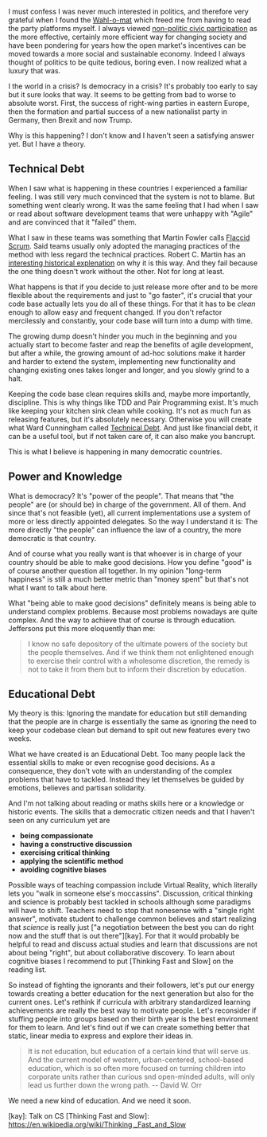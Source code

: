 I must confess I was never much interested in politics, and therefore very grateful when I found the [Wahl-o-mat] which freed me from having to read the party platforms myself. I always viewed [non-politic civic participation][democracy2] as the more effective, certainly more efficient way for changing society and have been pondering for years how the open market's incentives can be moved towards a more social and sustainable economy. Indeed I always thought of politics to be quite tedious, boring even. I now realized what a luxury that was.

I the world in a crisis? Is democracy in a crisis? It's probably too early to say but it sure looks that way. It seems to be getting from bad to worse to absolute worst. First, the success of right-wing parties in eastern Europe, then the formation and partial success of a new nationalist party in Germany, then Brexit and now Trump.

Why is this happening? I don't know and I haven't seen a satisfying answer yet. But I have a theory.

[Wahl-o-mat]: https://www.wahl-o-mat.de
[democracy2]: https://www.opendemocracy.net/ourkingdom/hendrik-wagenaar/is-democracy-in-crisis-no-there's-just-new-type-of-emerging-democracy


## Technical Debt

When I saw what is happening in these countries I experienced a familiar feeling. I was still very much convinced that the system is not to blame. But something went clearly wrong. It was the same feeling that I had when I saw or read about software development teams that were unhappy with "Agile" and are convinced that it "failed" them.

What I saw in these teams was something that Martin Fowler calls [Flaccid Scrum]. Said teams usually only adopted the managing practices of the method with less regard the technical practices. Robert C. Martin has an [interesting historical explenation][bob] on why it is this way. And they fail because the one thing doesn't work without the other. Not for long at least.

What happens is that if you decide to just release more ofter and to be more flexible about the requirements and just to "go faster", it's crucial that your code base actually lets you do all of these things. For that it has to be *clean* enough to allow easy and frequent changed. If you don't refactor mercilessly and constantly, your code base will turn into a dump with time.

The growing dump doesn't hinder you much in the beginning and you actually start to become faster and reap the benefits of agile development, but after a while, the growing amount of ad-hoc solutions make it harder and harder to extend the system, implementing new functionality and changing existing ones takes longer and longer, and you slowly grind to a halt.

Keeping the code base clean requires skills and, maybe more importantly, discipline. This is why things like TDD and Pair Programming exist. It's much like keeping your kitchen sink clean while cooking. It's not as much fun as releasing features, but it's absolutely necessary. Otherwise you will create what Ward Cunningham called [Technical Debt]. And just like financial debt, it can be a useful tool, but if not taken care of, it can also make you bancrupt.

This is what I believe is happening in many democratic countries.

[Flaccid Scrum]: http://martinfowler.com/bliki/FlaccidScrum.html
[Technical Debt]: http://martinfowler.com/bliki/TechnicalDebt.html
[bob]: https://skillsmatter.com/skillscasts/8016-the-future-of-programming


## Power and Knowledge

What is democracy? It's "power of the people". That means that "the people" are (or should be) in charge of the  government. All of them. And since that's not feasible (yet), all current implementations use a system of more or less directly appointed delegates. So the way I understand it is: The more directly "the people" can influence the law of a country, the more democratic is that country.

And of course what you really want is that whoever is in charge of your country should be able to make good decisions. How you define "good" is of course another question all together. In my opinion "long-term happiness" is still a much better metric than "money spent" but that's not what I want to talk about here.

What "being able to make good decisions" definitely means is being able to understand complex problems. Because most problems nowadays are quite complex. And the way to achieve that of course is through education. Jeffersons put this more eloquently than me:

> I know no safe depository of the ultimate powers of the society but the people themselves. And if we think them not enlightened enough to exercise their control with a wholesome discretion, the remedy is not to take it from them but to inform their discretion by education.


## Educational Debt

My theory is this: Ignoring the mandate for education but still demanding that the people are in charge is essentially the same as ignoring the need to keep your codebase clean but demand to spit out new features every two weeks.

What we have created is an Educational Debt. Too many people lack the essential skills to make or even recognise good decisions. As a consequence, they don't vote with an understanding of the complex problems that have to tackled. Instead they let themselves be guided by emotions, believes and partisan solidarity.

And I'm not talking about reading or maths skills here or a knowledge or historic events. The skills that a democratic citizen needs and that I haven't seen on any curriculum yet are

- **being compassionate**
- **having a constructive discussion**
- **exercising critical thinking**
- **applying the scientific method**
- **avoiding cognitive biases**

Possible ways of teaching compassion include Virtual Reality, which literally lets you "walk in someone else's moccassins". Discussion, critical thinking and science is probably best tackled in schools although some paradigms will have to shift. Teachers need to stop that nonesense with a "single right answer", motivate student to challenge common believes and start realizing that *science* is really just ["a negotiation between the best you can do right now and the stuff that is out there"][kay]. For that it would probably be helpful to read and discuss actual studies and learn that discussions are not about being "right", but about collaborative discovery. To learn about cognitive biases I recommend to put [Thinking Fast and Slow] on the reading list.

So instead of fighting the ignorants and their followers, let's put our energy towards creating a better education for the next generation but also for the current ones. Let's rethink if curricula with arbitrary standardized learning achievements are really the best way to motivate people. Let's reconsider if stuffing people into groups based on their birth year is the best environment for them to learn. And let's find out if we can create something better that static, linear media to express and explore their ideas in.

> It is not education, but education of a certain kind that will serve us. And the current model of western, urban-centered, school-based education, which is so often more focused on turning children into corporate units rather than curious snd open-minded adults, will only lead us further down the wrong path. 
> -- David W. Orr

We need a new kind of education. And we need it soon.

[kay]: Talk on CS
[Thinking Fast and Slow]: https://en.wikipedia.org/wiki/Thinking,_Fast_and_Slow